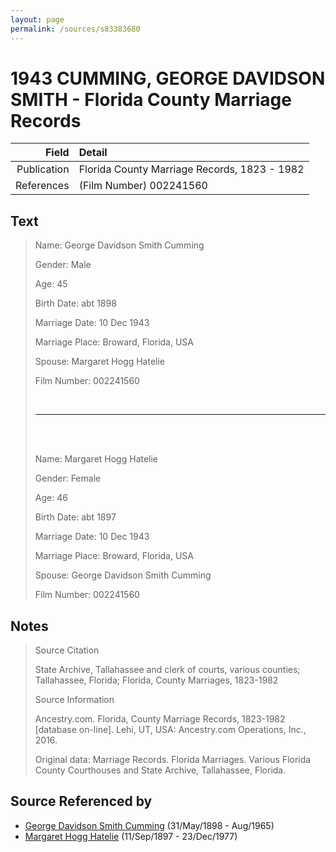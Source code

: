 ```yaml
---
layout: page
permalink: /sources/s83383680
---
```


# 1943 CUMMING, GEORGE DAVIDSON SMITH - Florida County Marriage Records

Field | Detail
---:|:---
Publication | Florida County Marriage Records, 1823 - 1982
References | (Film Number) 002241560

## Text

> Name: George Davidson Smith Cumming
>
> Gender: Male
>
> Age: 45
>
> Birth Date: abt 1898
>
> Marriage Date: 10 Dec 1943
>
> Marriage Place: Broward, Florida, USA
>
> Spouse: Margaret Hogg Hatelie
>
> Film Number: 002241560
>
> <br/>
>
> ---
>
> <br/>
>
> <br/>
>
> Name: Margaret Hogg Hatelie
>
> Gender: Female
>
> Age: 46
>
> Birth Date: abt 1897
>
> Marriage Date: 10 Dec 1943
>
> Marriage Place: Broward, Florida, USA
>
> Spouse: George Davidson Smith Cumming
>
> Film Number: 002241560
>

## Notes

> Source Citation
>
> State Archive, Tallahassee and clerk of courts, various counties; Tallahassee, Florida; Florida, County Marriages, 1823-1982
>
> Source Information
>
> Ancestry.com. Florida, County Marriage Records, 1823-1982 [database on-line]. Lehi, UT, USA: Ancestry.com Operations, Inc., 2016.
>
> Original data: Marriage Records. Florida Marriages. Various Florida County Courthouses and State Archive, Tallahassee, Florida.
>


## Source Referenced by

* [George Davidson Smith Cumming](../people/@13773669@-george-davidson-smith-cumming-b1898-5-31-d1965-8.md) (31/May/1898 - Aug/1965)
* [Margaret Hogg Hatelie](../people/@43723296@-margaret-hogg-hatelie-b1897-9-11-d1977-12-23.md) (11/Sep/1897 - 23/Dec/1977)
